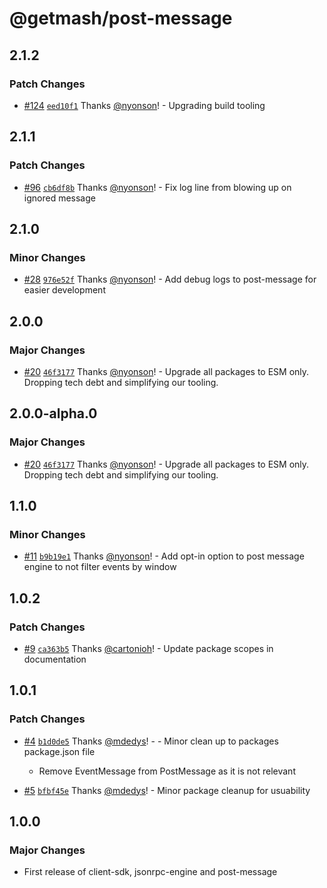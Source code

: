 # @getmash/post-message

## 2.1.2

### Patch Changes

- [#124](https://github.com/getmash/mash-js/pull/124) [`eed10f1`](https://github.com/getmash/mash-js/commit/eed10f129b2a72b29f6155787a60bd8b0f267565) Thanks [@nyonson](https://github.com/nyonson)! - Upgrading build tooling

## 2.1.1

### Patch Changes

- [#96](https://github.com/getmash/mash-js/pull/96) [`cb6df8b`](https://github.com/getmash/mash-js/commit/cb6df8bcda220d6c81256b4d0f8e1bb8383c7edc) Thanks [@nyonson](https://github.com/nyonson)! - Fix log line from blowing up on ignored message

## 2.1.0

### Minor Changes

- [#28](https://github.com/getmash/mash-js/pull/28) [`976e52f`](https://github.com/getmash/mash-js/commit/976e52f0a078c442d258a018b70fe03032671976) Thanks [@nyonson](https://github.com/nyonson)! - Add debug logs to post-message for easier development

## 2.0.0

### Major Changes

- [#20](https://github.com/getmash/mash-js/pull/20) [`46f3177`](https://github.com/getmash/mash-js/commit/46f3177fde43f265ddb41aeb9daad3b19ecc6aa7) Thanks [@nyonson](https://github.com/nyonson)! - Upgrade all packages to ESM only. Dropping tech debt and simplifying our tooling.

## 2.0.0-alpha.0

### Major Changes

- [#20](https://github.com/getmash/mash-js/pull/20) [`46f3177`](https://github.com/getmash/mash-js/commit/46f3177fde43f265ddb41aeb9daad3b19ecc6aa7) Thanks [@nyonson](https://github.com/nyonson)! - Upgrade all packages to ESM only. Dropping tech debt and simplifying our tooling.

## 1.1.0

### Minor Changes

- [#11](https://github.com/getmash/mash-js/pull/11) [`b9b19e1`](https://github.com/getmash/mash-js/commit/b9b19e1b3c67463a508cb531a01ecc5ebad826df) Thanks [@nyonson](https://github.com/nyonson)! - Add opt-in option to post message engine to not filter events by window

## 1.0.2

### Patch Changes

- [#9](https://github.com/getmash/mash-js/pull/9) [`ca363b5`](https://github.com/getmash/mash-js/commit/ca363b50d3df10fe049b46689a5cf33b0b4f5517) Thanks [@cartonioh](https://github.com/cartonioh)! - Update package scopes in documentation

## 1.0.1

### Patch Changes

- [#4](https://github.com/getmash/mash-js/pull/4) [`b1d0de5`](https://github.com/getmash/mash-js/commit/b1d0de5c384ab0ad7fb804b55f3da9a685361d57) Thanks [@mdedys](https://github.com/mdedys)! - - Minor clean up to packages package.json file

  - Remove EventMessage from PostMessage as it is not relevant

- [#5](https://github.com/getmash/mash-js/pull/5) [`bfbf45e`](https://github.com/getmash/mash-js/commit/bfbf45e77ed6b329ef80d77e65a2a2cd6957e752) Thanks [@mdedys](https://github.com/mdedys)! - Minor package cleanup for usuability

## 1.0.0

### Major Changes

- First release of client-sdk, jsonrpc-engine and post-message
